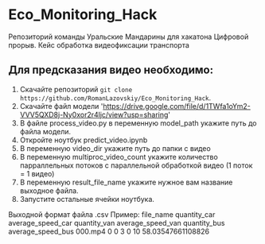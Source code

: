# Eco_Monitoring_Hack
  Репозиторий команды Уральские Мандарины для хакатона Цифровой прорыв. Кейс обработка видеофиксации транспорта

## Для предсказания видео необходимо:

 1. Скачайте репозиторий `git clone https://github.com/RomanLazovskiy/Eco_Monitoring_Hack`.
 2. Скачайте файл модели 'https://drive.google.com/file/d/1TWfa1oYm2-VVV5QXD8j-Ny0xor2r4ljc/view?usp=sharing'
 3. В файле process_video.py в переменную model_path укажите путь до файла модели.
 4. Откройте ноутбук predict_video.ipynb
 5. В переменную video_dir укажите путь до папки с видео
 6. В переменную multiproc_video_count укажите количество парраллельных потоков с параллельной обработкой видео (1 поток = 1 видео)
 7. В переменную result_file_name укажите нужное вам название выходное файла.
 8. Запустите остальные ячейки ноутбука.

Выходной формат файла .csv Пример:
file_name	quantity_car	average_speed_car	quantity_van	average_speed_van	quantity_bus	average_speed_bus
000.mp4	  0	            0	                3	            0	              10	          58.03547661108826

    
